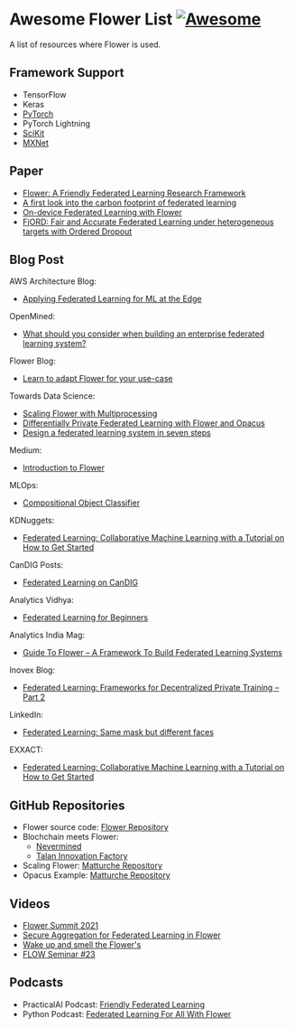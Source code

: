 # Awesome Flower List [![Awesome](https://awesome.re/badge.svg)](https://awesome.re)

A list of resources where Flower is used.

## Framework Support

- TensorFlow
- Keras
- [PyTorch](https://pytorch.org/ecosystem/)
- PyTorch Lightning
- [SciKit](https://scikit-learn.org/dev/related_projects.html)
- [MXNet](https://mxnet.apache.org/versions/master/ecosystem/)

## Paper

- [Flower: A Friendly Federated Learning Research Framework](https://arxiv.org/abs/2007.14390)
- [A first look into the carbon footprint of federated learning](https://arxiv.org/abs/2102.07627)
- [On-device Federated Learning with Flower](https://arxiv.org/abs/2104.03042)
- [FjORD: Fair and Accurate Federated Learning under heterogeneous targets with Ordered Dropout](https://arxiv.org/pdf/2102.13451.pdf)

## Blog Post

AWS Architecture Blog:

- [Applying Federated Learning for ML at the Edge](https://aws.amazon.com/de/blogs/architecture/applying-federated-learning-for-ml-at-the-edge/)

OpenMined:

- [What should you consider when building an enterprise federated learning system?](https://blog.openmined.org/design-a-federated-learning-system-in-seven-steps/)

Flower Blog:

- [Learn to adapt Flower for your use-case](https://flower.dev/blog)

Towards Data Science:

- [Scaling Flower with Multiprocessing](https://towardsdatascience.com/scaling-flower-with-multiprocessing-a0bc7b7aace0)
- [Differentially Private Federated Learning with Flower and Opacus](https://towardsdatascience.com/differentially-private-federated-learning-with-flower-and-opacus-e14fb0d2d229)
- [Design a federated learning system in seven steps](https://towardsdatascience.com/design-a-federated-learning-system-in-seven-steps-d0be641949c6#3c54-b11966999cd5-reply)

Medium:

- [Introduction to Flower](https://medium.com/nerd-for-tech/build-your-own-federated-learning-model-2c882ea8cfde)

MLOps:

- [Compositional Object Classifier](https://mlops.substack.com/p/compositional-object-classifier)

KDNuggets:

- [Federated Learning: Collaborative Machine Learning with a Tutorial on How to Get Started](https://www.kdnuggets.com/2021/12/federated-learning-collaborative-machine-learning-tutorial-get-started.html)

CanDIG Posts:
- [Federated Learning on CanDIG](https://www.distributedgenomics.ca/posts/federated-learning-candig/)

Analytics Vidhya:

- [Federated Learning for Beginners](https://www.analyticsvidhya.com/blog/2021/04/federated-learning-for-beginners/)

Analytics India Mag:

- [Guide To Flower – A Framework To Build Federated Learning Systems](https://analyticsindiamag.com/guide-to-flower-a-framework-to-build-federated-learning-systems/)

Inovex Blog:

- [Federated Learning: Frameworks for Decentralized Private Training – Part 2](https://www.inovex.de/de/blog/federated-learning-frameworks-part-2/)

LinkedIn:

- [Federated Learning: Same mask but different faces](https://www.linkedin.com/pulse/federated-learning-same-mask-different-faces-imen-ayari/)

EXXACT:

- [Federated Learning: Collaborative Machine Learning with a Tutorial on How to Get Started](https://www.exxactcorp.com/blog/Deep-Learning/federated-learning-training-models)

## GitHub Repositories

- Flower source code: [Flower Repository](https://github.com/adap/flower)
- Blochchain meets Flower: 
    - [Nevermined](https://github.com/nevermined-io/fl-demo/tree/master/image-classification-flower)
    - [Talan Innovation Factory](https://gitlab.com/Talan_Innovation_Factory/food-waste-prevention)
- Scaling Flower: [Matturche Repository](https://github.com/matturche/flower_scaling_example)
- Opacus Example: [Matturche Repository](https://github.com/matturche/flower_opacus_example)


## Videos

- [Flower Summit 2021](https://www.youtube.com/watch?v=XEH9UCUlVO8)
- [Secure Aggregation for Federated Learning in Flower](https://dl.acm.org/doi/10.1145/3488659.3493776)
- [Wake up and smell the Flower's](https://www.youtube.com/watch?v=mozAntAv1Fo)
- [FLOW Seminar #23](https://youtu.be/vq9oJr3_k5o)

## Podcasts

- PracticalAI Podcast: [Friendly Federated Learning](https://changelog.com/practicalai/160)
- Python Podcast: [Federated Learning For All With Flower](https://www.pythonpodcast.com/flower-federated-learning-episode-314/)
